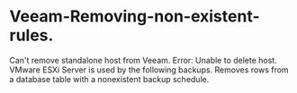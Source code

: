 # Veeam-Removing-non-existent-rules.

Can't remove standalone host from Veeam. Error: Unable to delete host. VMware ESXi Server is used by the following backups.
Removes rows from a database table with a nonexistent backup schedule.
